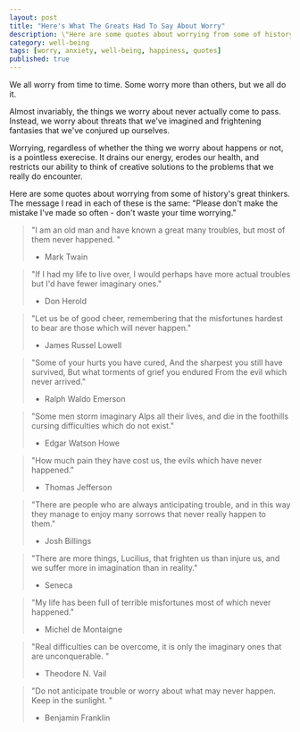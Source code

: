 ```yaml
---
layout: post
title: "Here's What The Greats Had To Say About Worry"
description: \"Here are some quotes about worrying from some of history's great thinkers. The message I read in each of these is the same: "Please don't make the mistake I've made so often - don't waste your time worrying.\""
category: well-being
tags: [worry, anxiety, well-being, happiness, quotes]
published: true
---
```


We all worry from time to time. Some worry more than others, but we all do it.

Almost invariably, the things we worry about never actually come to pass. Instead, we worry about threats that we've imagined and frightening fantasies that we've conjured up ourselves.

Worrying, regardless of whether the thing we worry about happens or not, is a pointless exerecise. It drains our energy, erodes our health, and restricts our ability to think of creative solutions to the problems that we really do encounter.

Here are some quotes about worrying from some of history's great thinkers. The message I read in each of these is the same: "Please don't make the mistake I've made so often - don't waste your time worrying."

> "I am an old man and have known a great many troubles, but most of them never happened. "<br>
>  - Mark Twain

> "If I had my life to live over, I would perhaps have more actual troubles but I'd have fewer imaginary ones."<br>
>  - Don Herold

> "Let us be of good cheer, remembering that the misfortunes hardest to bear are those which will never happen."<br>
>  - James Russel Lowell

> "Some of your hurts you have cured,
> And the sharpest you still have survived,
> But what torments of grief you endured
> From the evil which never arrived."<br>
> - Ralph Waldo Emerson

> "Some men storm imaginary Alps all their lives, and die in the foothills cursing difficulties which do not exist."<br>
> - Edgar Watson Howe

> "How much pain they have cost us, the evils which have never happened."<br>
> - Thomas Jefferson

> "There are people who are always anticipating trouble, and in this way they manage to enjoy many sorrows that never really happen to them."<br>
> - Josh Billings

> "There are more things, Lucilius, that frighten us than injure us, and we suffer more in imagination than in reality."<br>
> - Seneca

> "My life has been full of terrible misfortunes most of which never happened."<br>
> - Michel de Montaigne

> "Real difficulties can be overcome, it is only the imaginary ones that are unconquerable. " <br>
> - Theodore N. Vail

> "Do not anticipate trouble or worry about what may never happen.  Keep in the sunlight. "<br>
> - Benjamin Franklin